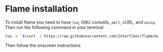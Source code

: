 # Flame installation
To install flame you need to have ```lua```, GNU coreutils, ```perl```, cURL, and ```unzip```
Then run the following command in your terminal

```bash
lua -e "$(curl -L https://raw.githubusercontent.com/Interfiber/flame/main/tools/installer.lua)"
```

Then follow the onscreen instructions